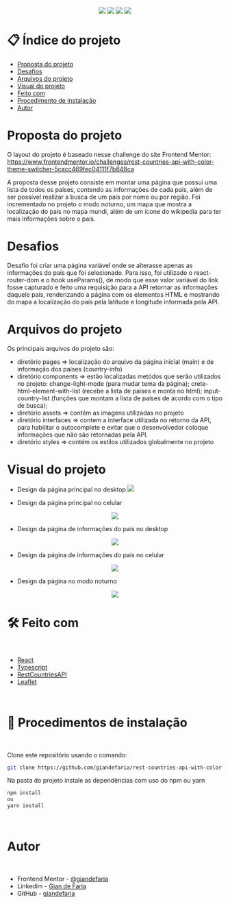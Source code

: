 <p align="center">
  <image
  src="https://img.shields.io/github/languages/count/giandefaria/rest-countries-api-with-color-theme-switcher-master"
  />
  <image
  src="https://img.shields.io/github/languages/top/giandefaria/rest-countries-api-with-color-theme-switcher-master"
  />
  <image
  src="https://img.shields.io/github/last-commit/giandefaria/rest-countries-api-with-color-theme-switcher-master"
  />
  <image
  src="https://img.shields.io/github/watchers/giandefaria/rest-countries-api-with-color-theme-switcher-master"
  />
</p>

# 📋 Índice do projeto


- [Proposta do projeto](#id01)
- [Desafios](#id02)
- [Arquivos do projeto](#id03)
- [Visual do projeto](#id04)
- [Feito com](#id05)
- [Procedimento de instalação](#id06)
- [Autor](#id07)

# Proposta do projeto <a name="id01"></a>

O layout do projeto é baseado nesse challenge do site Frontend Mentor: https://www.frontendmentor.io/challenges/rest-countries-api-with-color-theme-switcher-5cacc469fec04111f7b848ca

A proposta desse projeto consiste em montar uma página que possui uma lista de todos os países, contendo as informações de cada país, além de ser possível realizar a busca de um país por nome ou por região. Foi incrementado no projeto o modo noturno, um mapa que mostra a localização do país no mapa mundi, além de um ícone do wikipedia para ter mais informações sobre o país.


# Desafios <a name="id02"> </a>

Desafio foi criar uma página variável onde se alterasse apenas as informações do país que foi selecionado. Para isso, foi utilizado o react-router-dom e o hook useParams(), de modo que esse valor variável do link fosse capturado e feito uma requisição para a API retornar as informações daquele país, renderizando a página com os elementos HTML e mostrando do mapa a localização do país pela latitude e longitude informada pela API.

# Arquivos do projeto <a name="id03"> </a>

Os principais arquivos do projeto são: 
* diretório pages => localização do arquivo da página inicial (main) e de informação dos países (country-info)
* diretório components => estão localizadas metódos que serão utilizados no projeto: change-light-mode (para mudar tema da página);  crete-html-element-with-list (recebe a lista de países e monta no html); input-country-list (funções que montam a lista de países de acordo com o tipo de busca);
* diretório assets => contém as imagens utilizadas no projeto
* diretório interfaces => contem a interface utilizada no retorno da API, para habilitar o autocomplete e evitar que o desenvolvedor coloque informações que não são retornadas pela API.
* diretório styles => contém os estilos utilizados globalmente no projeto

# Visual do projeto <a name="id04"></a>

<p align="center">

* Design da página principal no desktop
<image
src="./src/assets/design/rest-countries-main-page.png"
/>

</p>

<p align="center">

* Design da página principal no celular
<div align="center">
  <image
  src="./src/assets/design/rest-countries-main-page-mobile.png"
  />
</div>

</p>


<p align="center">

* Design da página de informações do país no desktop
<div align="center">
  <image
  src="./src/assets/design/rest-countries-country-info-page.png"
  />
</div>

</p>

<p align="center">

* Design da página de informações do país no celular
<div align="center">
  <image
  src="./src/assets/design/rest-countries-country-info-page-mobile.png"
  />
</div>

</p>

<p align="center">

* Design da página no modo noturno
<div align="center">
  <image
  src="./src/assets/design/rest-countries-main-page-dark-mode.png"
  />
</div>
</p>

# 🛠 Feito com <a name="id05"></a>

<br />

- [React](https://reactjs.org/)
- [Typescript](https://www.typescriptlang.org/)
- [RestCountriesAPI](https://restcountries.com/)
- [Leaflet](https://leafletjs.com/examples/quick-start/)


<br />

# 📝 Procedimentos de instalação <a name="id06"></a>

<br />

Clone este repositório usando o comando:

```bash
git clone https://github.com/giandefaria/rest-countries-api-with-color-theme-switcher-master.git
```

Na pasta do projeto instale as dependências com uso do npm ou yarn

```bash
npm install
ou
yarn install
```

<br />

# Autor <a name="id07"></a>

<br />

- Frontend Mentor - [@giandefaria](https://www.frontendmentor.io/profile/giandefaria)
- Linkedim - [Gian de Faria](www.linkedin.com/in/gianfaria)
- GitHub - [giandefaria](https://github.com/giandefaria)

